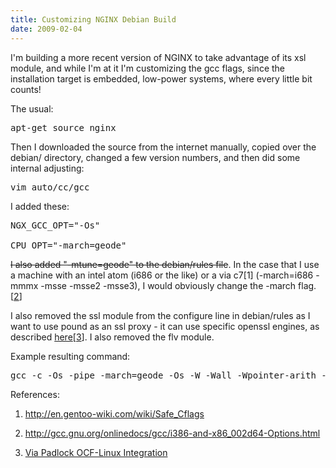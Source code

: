 ```yaml
---
title: Customizing NGINX Debian Build
date: 2009-02-04
---
```

I'm building a more recent version of NGINX to take advantage of its xsl module, and while I'm at it I'm customizing the gcc flags, since the installation target is embedded, low-power systems, where every little bit counts!

The usual:

<pre>
apt-get source nginx</pre>

Then I downloaded the source from the internet manually, copied over the debian/ directory, changed a few version numbers, and then did some internal adjusting:

<pre>
vim auto/cc/gcc</pre>

I added these:

<pre>
NGX_GCC_OPT="-Os"

CPU_OPT="-march=geode"</pre><del>I also added "-mtune=geode" to the debian/rules file</del>. In the case that I use a machine with an intel atom (i686 or the like) or a via c7[1] (-march=i686 -mmmx -msse -msse2 -msse3), I would obviously change the -march flag. [<a href="http://gcc.gnu.org/onlinedocs/gcc/i386-and-x86_002d64-Options.html">2</a>]

I also removed the ssl module from the configure line in debian/rules as I want to use pound as an ssl proxy - it can use specific openssl engines, as described <a href="http://www.docunext.com/wiki/Via_Padlock_OCF-Linux_Integration">here</a>[<a href="http://www.docunext.com/wiki/Via_Padlock_OCF-Linux_Integration">3</a>]. I also removed the flv module.

Example resulting command:

<pre>
gcc -c -Os -pipe -march=geode -Os -W -Wall -Wpointer-arith -Wno-unused-parameter -Wno-unused-function -Wunused-variable -Wunused-value -Werror -g -mtune=geode -I src/core -I src/event -I src/event/modules -I src/os/unix -I /usr/include/libxml2 -I objs \		-o objs/src/os/unix/ngx_user.o \		src/os/unix/ngx_user.c</pre>

References:

1. <a href="http://en.gentoo-wiki.com/wiki/Safe_Cflags">http://en.gentoo-wiki.com/wiki/Safe_Cflags</a>

2. <a href="http://gcc.gnu.org/onlinedocs/gcc/i386-and-x86_002d64-Options.html">http://gcc.gnu.org/onlinedocs/gcc/i386-and-x86_002d64-Options.html</a>

3. <a href="http://www.docunext.com/wiki/Via_Padlock_OCF-Linux_Integration">Via Padlock OCF-Linux Integration</a>

